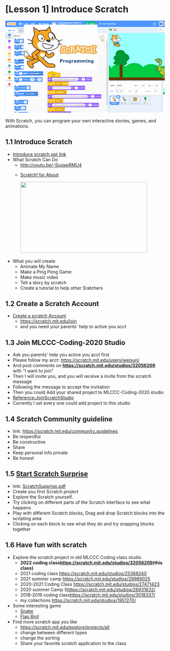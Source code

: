 # [Lesson 1] Introduce Scratch

![scratch](../images/image11.png)

With Scratch, you can program your own interactive stories, games, and animations.

## 1.1 Introduce Scratch 

-  [Introduce scratch ppt link](https://onedrive.live.com/edit.aspx?cid=61e2f373b0d0bef9&page=view&resid=61E2F373B0D0BEF9!49731&parId=61E2F373B0D0BEF9!49729&authkey=!ABw-LzmG9zyRWFA&app=PowerPoint)
- What Scratch Can Do
  - <http://youtu.be/-SjuiawRMU4>
  - <p><a href="https://scratch.mit.edu/about?wvideo=sucupcznsp">Scratch! for About</a></p><p><a href="https://scratch.mit.edu/about?wvideo=sucupcznsp"><img src="https://embed-fastly.wistia.com/deliveries/57d075bb56d31ca0c9cad444d66e492e.jpg?image_play_button_size=2x&amp;image_crop_resized=960x540&amp;image_play_button=1&amp;image_play_button_color=7f7f7fe0" width="400" height="225" style="width: 400px; height: 225px;"></a></p>
- What you will create
  - Animate My Name
  - Make a Ping Pong Game
  - Make music video
  - Tell a story by scratch
  - Create a tutorial to help other Sratchers



## 1.2 Create a Scratch Account

- [Create a scratch Account](./1.1_CreateScratchAccount.pdf)
  - https://scratch.mit.edu/join
  - and you need your parents' help to active you acct
  
## 1.3 Join MLCCC-Coding-2020 Studio 

- Ask you parents' help you active you acct first
- Please follow my acct: <https://scratch.mit.edu/users/weisun/>
- And post comments on **<https://scratch.mit.edu/studios/32056209>** with "I want to join"
- Then I will invite you, and you will receive a invite from the scratch message
- Following the message to accept the invitation
- Then you could Add your shared project to MLCCC-Coding-2020 studio
- [Reference:JoinScratchStudio](1.2_JoinScratchStudio.pdf)
- Currently I set every one could add project to this studio

## 1.4 Scratch Community guideline
- link: <https://scratch.mit.edu/community_guidelines>
- Be respectful
- Be constructive
- Share
- Keep personal info private
- Be honest

## 1.5 [Start Scratch Surprise](1.3_ScratchSupprise.pdf)
- link: [ScratchSupprise.pdf](1.3_ScratchSupprise.pdf)
- Create you first Scratch project
- Explore the Scratch yourself.
- Try clicking on different parts of the Scratch interface to see what happens
- Play with different Scratch blocks, Drag and drop Scratch blocks into the scripting area
- Clicking on each block to see what they do and try snapping blocks together

## 1.6 Have fun with scratch

- Explore the scratch project in old MLCCC Coding class studio
  - **2022 coding class<https://scratch.mit.edu/studios/32056209>(this class)**
  - 2021 coding class <https://scratch.mit.edu/studios/25368240>
  - 2021 summer camp <https://scratch.mit.edu/studios/29989025>
  - 2020-2021 Coding Class <https://scratch.mit.edu/studios/27471423>
  - 2020 summer Camp S<https://scratch.mit.edu/studios/26931632/>
  - 2018-2019 coding class<https://scratch.mit.edu/studios/3018337/>
  - my collections <https://scratch.mit.edu/studios/1951270/>
- Some interesting game
  - [Snake](https://scratch.mit.edu/projects/3306784/)
  - [Flap Bird](https://scratch.mit.edu/projects/127736058/)
- Find more scratch app you like
  - <https://scratch.mit.edu/explore/projects/all>
  - change between different types
  - change the sorting
  - Share your favorite scratch application to the class